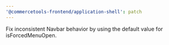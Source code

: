 ```yaml
---
'@commercetools-frontend/application-shell': patch
---
```


Fix inconsistent Navbar behavior by using the default value for isForcedMenuOpen.
